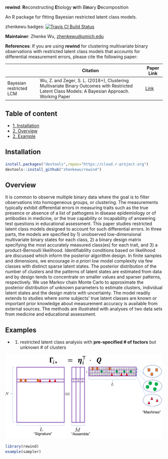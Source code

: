 **rewind**: **R**econstructing **E**tiology **w**ith B**in**ary **D**ecomposition

An R package for fitting Bayesian restricted latent class models. 

zhenkewu badges:
[![Travis CI Build Status](https://travis-ci.org/zhenkewu/rewind.svg?branch=master)](https://travis-ci.org/zhenkewu/rewind)

**Maintainer**: Zhenke Wu, zhenkewu@umich.edu

**References**: If you are using **rewind** for clustering multivariate binary
observations with restricted latent class models that accounts for differential
measurement errors, please cite the following paper:

|       | Citation     | Paper Link
| -------------  | -------------  | -------------  |
| Bayesian restricted LCM    | Wu, Z. and Zeger, S. L. (2018+), Clustering Multivariate Binary Outcomes with Restricted Latent Class Models: A Bayesian Approach. Working Paper   |[Link]()| 


## Table of content
- [1. Installation](#id-section1)
- [2. Overview](#id-section2)
- [2. Example](#id-section3)

<div id='id-section1'/>

Installation
--------------
```r
install.packages("devtools",repos="https://cloud.r-project.org")
devtools::install_github("zhenkewu/rewind")
```
<div id='id-section2'/>

Overview
----------
It is common to observe multiple binary data where the goal is to filter observations into homogeneous groups, or clustering. The measurements typically exhibit differential errors in measuring traits such as the true presence or absence of a list of pathogens in disease epidemiology or of antibodies in medicine, or the true capability or incapability of answering test questions in educational assessment. This paper studies restricted latent class models designed to account for such differential errors. In three parts, the models are specified by 1) unobserved low-dimensional multivariate binary states for each class, 2) a binary design matrix specifying the most accurately measured class(es) for each trait, and 3) a product-Bernoulli likelihood. Identifiablilty conditions based on likelihood are discussed which inform the posterior algorithm design. In finite samples and dimensions, we encourage *in a priori* low model complexity via few classes with distinct sparse latent states. The posterior distribution of the number of clusters and the patterns of latent states are estimated from data and by design tends to concentrate on smaller values and sparser patterns, respectively. We use Markov chain Monte Carlo to approximate the posterior distribution of unknown parameters to estimate clusters, individual latent states and the design matrix with uncertainty. The model readily extends to studies where some subjects' true latent classes are known or important prior knowledge about measurement accuracy is available from external sources. The methods are illustrated with analyses of two data sets from medicine and educational assessment.


<div id='id-section3'/>

Examples
---------

- 1. restricted latent class analysis with **pre-specified # of factors** but unknown # of clusters

![](inst/example_figure/factorization.png)

```r
library(rewind)
example(sampler)
```

